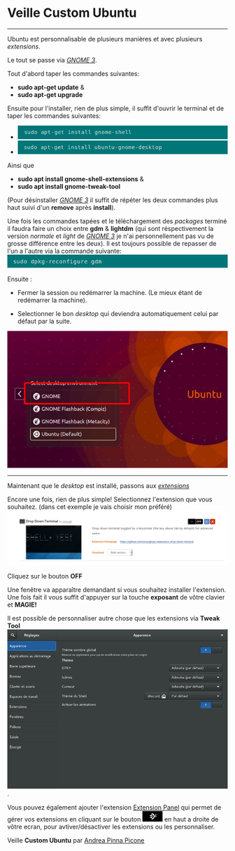 # Veille Custom Ubuntu
---

Ubuntu est personnalisable de plusieurs manières et avec plusieurs *extensions*.

Le tout se passe via [*GNOME 3*](https://www.gnome.org/gnome-3/).

Tout d'abord taper les commandes suivantes: 

- **sudo apt-get update**
&
- **sudo apt-get upgrade**

Ensuite pour l'installer, rien de plus simple, il suffit d'ouvrir le terminal et de taper les commandes suivantes: 

- ![Commande install GNOME 3](./images/gnomeinstall.png)
- ![Commande install GNOME 3 Desktop](./images/gnomedesktopinstall.png)

Ainsi que 

- **sudo apt install gnome-shell-extensions**
&
- **sudo apt install gnome-tweak-tool**

(Pour désinstaller [*GNOME 3*](https://www.gnome.org/gnome-3/) il suffit de répéter les deux commandes plus haut suivi d'un **remove** après **install**).

Une fois les commandes tapées et le téléchargement des *packages* terminé il faudra faire un choix entre **gdm** & **lightdm** (qui sont réspectivement la version *normale* et *light* de [*GNOME 3*](https://www.gnome.org/gnome-3/) je n'ai personnellement pas vu de grosse différence entre les deux).
Il est toujours possible de repasser de l'un a l'autre via la commande suivante: ![Reconfigurer gdm](./images/reconfiguregdm.png)

Ensuite :

- Fermer la session ou redémarrer la machine. (Le mieux étant de redémarrer la machine).

- Selectionner le bon *desktop* qui deviendra automatiquement celui par défaut par la suite.

![le bon desktop](./images/rightdesktop.png)

---

Maintenant que le *desktop* est installé, passons aux [*extensions*](https://extensions.gnome.org/)

Encore une fois, rien de plus simple! 
Selectionnez l'extension que vous souhaitez. 
(dans cet exemple je vais choisir mon préféré)
![Drop Down Terminal](./images/dropdownterminal.png)

Cliquez sur le bouton **OFF**

Une fenêtre va apparaître demandant si vous souhaitez installer l'extension. Une fois fait il vous suffit d'appuyer sur la touche **exposant** de vôtre clavier et **MAGIE!**

Il est possible de personnaliser autre chose que les extensions via **Tweak Tool** 
![Tweak Tool](./images/tweaktool.png).

Vous pouvez également ajouter l'extension [Extension Panel](https://extensions.gnome.org/extension/1036/extensions/) qui permet de gérer vos extensions en cliquant sur le bouton ![gérer extensions](./images/gererext.png) en haut a droite de vôtre ecran, pour avtiver/désactiver les extensions ou les personnaliser.


Veille **Custom Ubuntu** par [Andrea Pinna Picone](https://github.com/Andreapinnapicone)